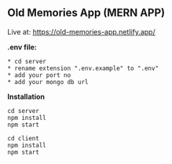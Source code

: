 ## Old Memories App (MERN APP)

Live at: https://old-memories-app.netlify.app/

**.env file:**

```
* cd server
* rename extension ".env.example" to ".env"
* add your port no
* add your mongo db url
```

**Installation**
```
cd server
npm install
npm start

cd client
npm install
npm start
```

